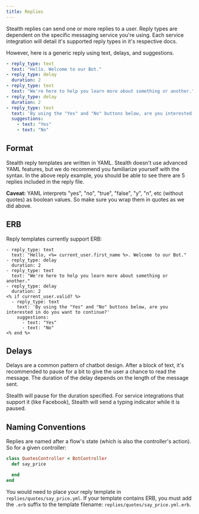 ```yaml
---
title: Replies
---
```


Stealth replies can send one or more replies to a user. Reply types are dependent on the specific messaging service you're using. Each service integration will detail it's supported reply types in it's respective docs.

However, here is a generic reply using text, delays, and suggestions.

```yml
- reply_type: text
  text: "Hello. Welcome to our Bot."
- reply_type: delay
  duration: 2
- reply_type: text
  text: "We're here to help you learn more about something or another."
- reply_type: delay
  duration: 2
- reply_type: text
  text: 'By using the "Yes" and "No" buttons below, are you interested in do you want to continue?'
  suggestions:
    - text: "Yes"
    - text: "No"
```

## Format

Stealth reply templates are written in YAML. Stealth doesn't use advanced YAML features, but we do recommend you familiarize yourself with the syntax. In the above reply example, you should be able to see there are 5 replies included in the reply file.

**Caveat:** YAML interprets "yes", "no", "true", "false", "y", "n", etc (without quotes) as boolean values. So make sure you wrap them in quotes as we did above.

## ERB

Reply templates currently support ERB:

```erb
- reply_type: text
  text: "Hello, <%= current_user.first_name %>. Welcome to our Bot."
- reply_type: delay
  duration: 2
- reply_type: text
  text: "We're here to help you learn more about something or another."
- reply_type: delay
  duration: 2
<% if current_user.valid? %>
  - reply_type: text
    text: 'By using the "Yes" and "No" buttons below, are you interested in do you want to continue?'
    suggestions:
      - text: "Yes"
      - text: "No"
<% end %>
```

## Delays

Delays are a common pattern of chatbot design. After a block of text, it's recommended to pause for a bit to give the user a chance to read the message. The duration of the delay depends on the length of the message sent.

Stealth will pause for the duration specified. For service integrations that support it (like Facebook), Stealth will send a typing indicator while it is paused.

## Naming Conventions

Replies are named after a flow's state (which is also the controller's action). So for a given controller:

```ruby
class QuotesController < BotController
  def say_price

  end
end
```

You would need to place your reply template in `replies/quotes/say_price.yml`. If your template contains ERB, you must add the `.erb` suffix to the template filename: `replies/quotes/say_price.yml.erb`.
